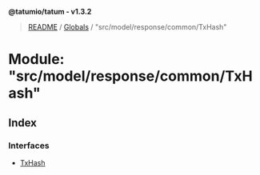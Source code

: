 **@tatumio/tatum - v1.3.2**

> [README](../README.md) / [Globals](../globals.md) / "src/model/response/common/TxHash"

# Module: "src/model/response/common/TxHash"

## Index

### Interfaces

* [TxHash](../interfaces/_src_model_response_common_txhash_.txhash.md)
